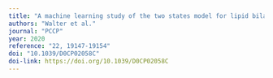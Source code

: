 ```yaml
---
title: "A machine learning study of the two states model for lipid bilayer phase transitions"
authors: "Walter et al."
journal: "PCCP"
year: 2020
reference: "22, 19147-19154"
doi: "10.1039/D0CP02058C"
doi-link: https://doi.org/10.1039/D0CP02058C
---
```

